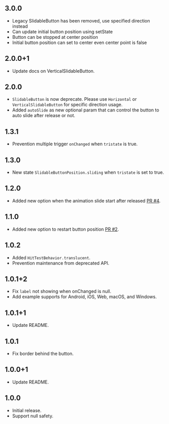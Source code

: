 ## 3.0.0
* Legacy SlidableButton has been removed, use specified direction instead
* Can update initial button position using setState
* Button can be stopped at center position
* Initial button position can set to center even center point is false

## 2.0.0+1
* Update docs on VerticalSlidableButton.

## 2.0.0
* `SlidableButton` is now deprecate. Please use `Horizontal` or `VerticalSlidableButton` for specific direction usage.
* Added `autoSlide` as new optional param that can control the button to auto slide after release or not.

## 1.3.1
* Prevention multiple trigger `onChanged` when `tristate` is true.

## 1.3.0
* New state `SlidableButtonPosition.sliding` when `tristate` is set to true.

## 1.2.0
* Added new option when the animation slide start after released [PR #4](https://github.com/husainazkas/slidable_button/pull/4).

## 1.1.0
* Added new option to restart button position [PR #2](https://github.com/husainazkas/slidable_button/pull/2).

## 1.0.2
* Added `HitTestBehavior.translucent`.
* Prevention maintenance from deprecated API.

## 1.0.1+2
* Fix `label` not showing when onChanged is null.
* Add example supports for Android, iOS, Web, macOS, and Windows.

## 1.0.1+1
* Update README.

## 1.0.1
* Fix border behind the button.

## 1.0.0+1
* Update README.

## 1.0.0
* Initial release.
* Support null safety.